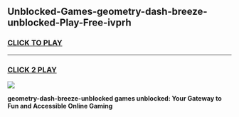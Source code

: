 
## Unblocked-Games-geometry-dash-breeze-unblocked-Play-Free-ivprh
<h3>
<a href="https://premium76.site?title=geometry-dash-breeze-unblocked&ref=19M">CLICK TO PLAY</a></h3>
<hr>

<h3>
<a href="https://premium76.site?title=geometry-dash-breeze-unblocked&ref=19M">CLICK 2 PLAY</a>
  
</h3>

<a href="https://premium76.site?title=geometry-dash-breeze-unblocked&ref=19M"><img src="https://clearcache.store/games.png"></a>


**geometry-dash-breeze-unblocked games unblocked: Your Gateway to Fun and Accessible Online Gaming**
